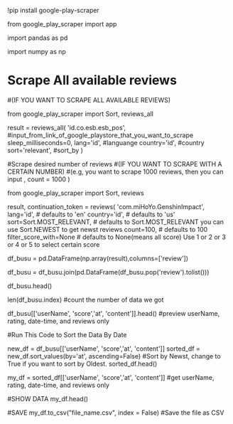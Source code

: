 !pip install google-play-scraper

from google_play_scraper import app

import pandas as pd

import numpy as np

# Scrape All available reviews
#(IF YOU WANT TO SCRAPE ALL AVAILABLE REVIEWS)

from google_play_scraper import Sort, reviews_all

result = reviews_all(
    'id.co.esb.esb_pos', #input_from_link_of_google_playstore_that_you_want_to_scrape
    sleep_milliseconds=0, 
    lang='id', #languange
    country='id', #country
    sort='relevant', #sort_by
)

#Scrape desired number of reviews
#(IF YOU WANT TO SCRAPE WITH A CERTAIN NUMBER)
#(e.g, you want to scrape 1000 reviews, then you can input , count = 1000 )

from google_play_scraper import Sort, reviews

result, continuation_token = reviews(
    'com.miHoYo.GenshinImpact',
    lang='id', # defaults to 'en'
    country='id', # defaults to 'us'
    sort=Sort.MOST_RELEVANT, # defaults to Sort.MOST_RELEVANT you can use Sort.NEWEST to get newst reviews
    count=100, # defaults to 100
    filter_score_with=None # defaults to None(means all score) Use 1 or 2 or 3 or 4 or 5 to select certain score

df_busu = pd.DataFrame(np.array(result),columns=['review'])

df_busu = df_busu.join(pd.DataFrame(df_busu.pop('review').tolist()))

df_busu.head()

len(df_busu.index) #count the number of data we got

df_busu[['userName', 'score','at', 'content']].head()  #preview userName, rating, date-time, and reviews only

#Run This Code to Sort the Data By Date 

new_df = df_busu[['userName', 'score','at', 'content']]
sorted_df = new_df.sort_values(by='at', ascending=False) #Sort by Newst, change to True if you want to sort by Oldest.
sorted_df.head()

my_df = sorted_df[['userName', 'score','at', 'content']] #get userName, rating, date-time, and reviews only

#SHOW DATA
my_df.head()

#SAVE
my_df.to_csv("file_name.csv", index = False)  #Save the file as CSV 
